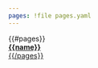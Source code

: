 ```yaml
---
pages: !file pages.yaml
---
```


<section class="three columns">
{{#pages}}
<a href="../{{url}}">
<div class="{{color}} card">
<strong>{{name}}</strong>
</div>
{{/pages}}
</section>
